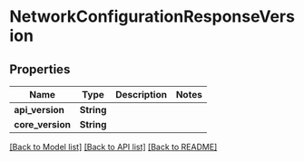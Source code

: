 # NetworkConfigurationResponseVersion

## Properties

Name | Type | Description | Notes
------------ | ------------- | ------------- | -------------
**api_version** | **String** |  | 
**core_version** | **String** |  | 

[[Back to Model list]](../README.md#documentation-for-models) [[Back to API list]](../README.md#documentation-for-api-endpoints) [[Back to README]](../README.md)



